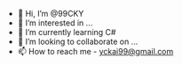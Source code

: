 - 👋 Hi, I’m @99CKY
- 👀 I’m interested in ...
- 🌱 I’m currently learning C#
- 💞️ I’m looking to collaborate on ...
- 📫 How to reach me - yckai99@gmail.com

<!---
99CKY/99CKY is a ✨ special ✨ repository because its `README.md` (this file) appears on your GitHub profile.
You can click the Preview link to take a look at your changes.
--->
